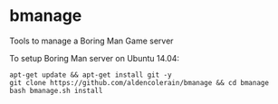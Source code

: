 # bmanage
Tools to manage a Boring Man Game server

To setup Boring Man server on Ubuntu 14.04:
```
apt-get update && apt-get install git -y
git clone https://github.com/aldencolerain/bmanage && cd bmanage
bash bmanage.sh install
```